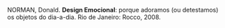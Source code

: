 NORMAN, Donald. **Design Emocional**: porque adoramos (ou detestamos) os objetos do dia-a-dia. Rio de Janeiro: Rocco, 2008.